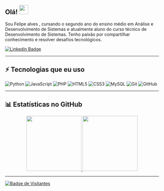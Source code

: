 ## Olá! <img src="https://raw.githubusercontent.com/aemmadi/aemmadi/master/wave.gif" width="30">

Sou Felipe alves , cursando o segundo ano do ensino médio em Análise e Desenvolvimento de Sistemas e atualmente aluno  do curso técnico de Desenvolvimento de Sistemas. Tenho paixão por compartilhar conhecimento e resolver desafios tecnológicos.

[![Linkedin Badge](https://img.shields.io/badge/-Felipe%20Alves-blue?style=flat-square&logo=Linkedin&logoColor=white&link=https://www.linkedin.com/in/https://www.linkedin.com/in/felipe-alves-dos-santos-738310345?utm_source=share&utm_campaign=share_via&utm_content=profile&utm_medium=android_app/)](https://www.linkedin.com/in//www.linkedin.com/in/felipe-alves-dos-santos-738310345?utm_source=share&utm_campaign=share_via&utm_content=profile&utm_medium=android_app/)


---

## ⚡ Tecnologias que eu uso

![Python](https://img.shields.io/badge/-Python-black?style=flat-square&logo=Python)
![JavaScript](https://img.shields.io/badge/-JavaScript-black?style=flat-square&logo=javascript)
![PHP](https://img.shields.io/badge/-PHP-777BB4?style=flat-square&logo=php&logoColor=white)
![HTML5](https://img.shields.io/badge/-HTML5-E34F26?style=flat-square&logo=html5&logoColor=white)
![CSS3](https://img.shields.io/badge/-CSS3-1572B6?style=flat-square&logo=css3)
![MySQL](https://img.shields.io/badge/-MySQL-black?style=flat-square&logo=mysql)
![Git](https://img.shields.io/badge/-Git-black?style=flat-square&logo=git)
![GitHub](https://img.shields.io/badge/-GitHub-181717?style=flat-square&logo=github)

---

## 📊 Estatísticas no GitHub

<div align="center">
  <a href="https://github.com/higorber">
  <img height="180em" src="https://github-readme-stats.vercel.app/api?username=higorber&show_icons=true&theme=tokyonight&include_all_commits=true&count_private=true"/>
  <img height="180em" src="https://github-readme-stats.vercel.app/api/top-langs/?username=higorber&layout=compact&langs_count=7&theme=tokyonight"/>
</div>

---

![Badge de Visitantes](https://visitor-badge.laobi.icu/badge?page_id=higober.higober)
